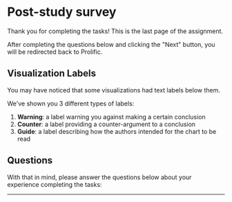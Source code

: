# Post-study survey

Thank you for completing the tasks! This is the last page of the assignment.

After completing the questions below and clicking the "Next" button, you will be redirected back to Prolific.

## Visualization Labels

You may have noticed that some visualizations had text labels below them.

We've shown you 3 different types of labels:

1. **Warning**: a label warning you against making a certain conclusion
2. **Counter**: a label providing a counter-argument to a conclusion
3. **Guide**: a label describing how the authors intended for the chart to be read

## Questions

With that in mind, please answer the questions below about your experience completing the tasks:

---
